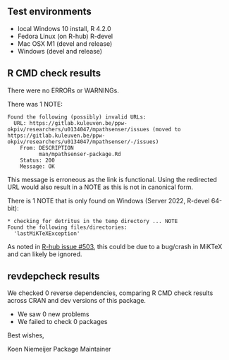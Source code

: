 ## Test environments
* local Windows 10 install, R 4.2.0
* Fedora Linux (on R-hub) R-devel
* Mac OSX M1 (devel and release)
* Windows (devel and release)

## R CMD check results
There were no ERRORs or WARNINGs.

There was 1 NOTE:

```
Found the following (possibly) invalid URLs:
  URL: https://gitlab.kuleuven.be/ppw-okpiv/researchers/u0134047/mpathsenser/issues (moved to https://gitlab.kuleuven.be/ppw-okpiv/researchers/u0134047/mpathsenser/-/issues)
    From: DESCRIPTION
          man/mpathsenser-package.Rd
    Status: 200
    Message: OK
```
This message is erroneous as the link is functional. Using the redirected URL would also result in a NOTE as this is not in canonical form.

There is 1 NOTE that is only found on Windows (Server 2022, R-devel 64-bit): 

```
* checking for detritus in the temp directory ... NOTE
Found the following files/directories:
  'lastMiKTeXException'
```
As noted in [R-hub issue #503](https://github.com/r-hub/rhub/issues/503), this could be due to a bug/crash in MiKTeX and can likely be ignored.

## revdepcheck results

We checked 0 reverse dependencies, comparing R CMD check results across CRAN and dev versions of this package.

 * We saw 0 new problems
 * We failed to check 0 packages

Best wishes,

Koen Niemeijer
Package Maintainer